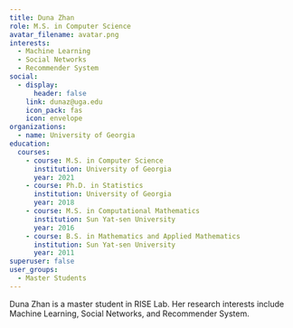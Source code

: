 ```yaml
---
title: Duna Zhan
role: M.S. in Computer Science
avatar_filename: avatar.png
interests:
  - Machine Learning
  - Social Networks
  - Recommender System
social:
  - display:
      header: false
    link: dunaz@uga.edu
    icon_pack: fas
    icon: envelope
organizations:
  - name: University of Georgia
education:
  courses:
    - course: M.S. in Computer Science
      institution: University of Georgia
      year: 2021
    - course: Ph.D. in Statistics
      institution: University of Georgia
      year: 2018
    - course: M.S. in Computational Mathematics
      institution: Sun Yat-sen University
      year: 2016
    - course: B.S. in Mathematics and Applied Mathematics
      institution: Sun Yat-sen University
      year: 2011
superuser: false
user_groups:
  - Master Students
---
```

Duna Zhan is a master student in RISE Lab. Her research interests include Machine Learning, Social Networks, and Recommender System.
